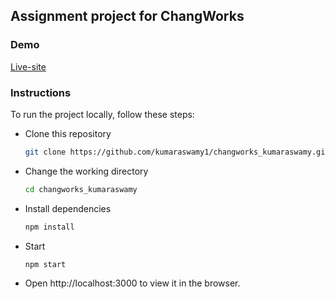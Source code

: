 ## Assignment project for ChangWorks

### Demo
[Live-site](https://changworks-live.netlify.app/)

### Instructions
To run the project locally, follow these steps:
-  Clone this repository
    ```bash
    git clone https://github.com/kumaraswamy1/changworks_kumaraswamy.git
    ```
-  Change the working directory
    ```bash
    cd changworks_kumaraswamy
    ```
-  Install dependencies
    ```bash
    npm install
    ```
- Start
    ```bash
    npm start
    ```
- Open http://localhost:3000 to view it in the  browser.
